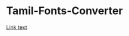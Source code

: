 # Tamil-Fonts-Converter

[Link text]([https://website-name.com](https://github.com/senkanthal/Tamil-Fonts-Converter/blob/main/web/html/converter.html))
